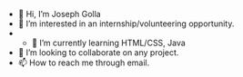 - 👋 Hi, I’m Joseph Golla
- 👀 I’m interested in an internship/volunteering opportunity. 
- - 🌱 I’m currently learning HTML/CSS, Java
- 💞️ I’m looking to collaborate on any project. 
- 📫 How to reach me through email. 

<!---
JosephGolla1/JosephGolla1 is a ✨ special ✨ repository because its `README.md` (this file) appears on your GitHub profile.
You can click the Preview link to take a look at your changes.
--->
